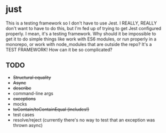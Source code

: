 # just

This is a testing framework so I don't have to use Jest. I REALLY, REALLY don't want to have to do this, but I'm fed up of trying to get Jest configured properly. I mean, it's a testing framework. Why should it be impossible to get it to do simple things like work with ES6 modules, or run properly in a monorepo, or work with node_modules that are outside the repo? It's a TEST FRAMEWORK! How can it be so complicated?

## TODO
 - ~~Structural equality~~
 - ~~Async~~
 - ~~describe~~
 - command-line args
 - ~~exceptions~~
 - mocks
 - ~~toContain/toContainEqual (includes!)~~
 - test cases
 - resolve/reject (currently there's no way to test that an exception was thrown async)
 